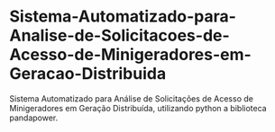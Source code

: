 # Sistema-Automatizado-para-Analise-de-Solicitacoes-de-Acesso-de-Minigeradores-em-Geracao-Distribuida
Sistema Automatizado para Análise de Solicitações de Acesso de Minigeradores em Geração Distribuída, utilizando python a biblioteca pandapower.
